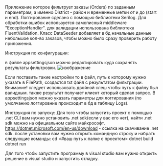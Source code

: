 Приложение которое фильтрует заказы (Orders) по заданным параметрам, а именно District - район и временные метки от и до (start и end).
Логгирование сделано с помощью библиотеки Serilog.
Для обработки ошибок используется самописный middleware "ExceptionHandler".
для валидации использована библиотека FluentValidation.
Класс DataSeeder добавляет в бд начальные данные небольшое кол-во заказов, чтобы можно было сразу проверить работу приложения.

Инструкция по конфигурации:

в файле appsettingsjson можно редактировать куда сохранять результаты фильтровки.
![изображение](https://github.com/user-attachments/assets/3f9e8691-2f30-480c-80bf-b1dd9ebbb10f)


Если поставить такие настройки то в файл, путь к которому нужно указать в FilePath, создастся txt файл с результатом фильтрации.
Внимание! следует использовать двойной слеш чтобы путь к файлу был валидным.
также результат получает клиент который сделал запрос.
В appsettingsjson можно указать параметры для логгирования (по умолчанию логгировние происходит в бд в таблицу Logs).

Инструкция по запуску:
Для того чтобы запустить проект с помощью .net CLI вам нужно установить .net sdk(если у вас его нет), найти .net sdk можно на официальном сайте майкрософт. 
https://dotnet.microsoft.com/en-us/download - ссылка на скачивание .net sdk.
после установки вам нужно открыть командную строку и набрать следующие команды:
cd <#ваш путь к папке с проектом>
dotnet build
dotnet run


Для того чтобы запустить программу в visual studio вам нужно открыть решение в visual studio и запустить отладку.

